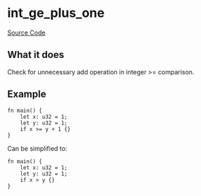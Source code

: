 # int_ge_plus_one

[Source Code](https://github.com/software-mansion/cairo-lint/tree/main/src/lints/int_op_one.rs#L39)

## What it does

Check for unnecessary add operation in integer >= comparison.

## Example

```cairo
fn main() {
    let x: u32 = 1;
    let y: u32 = 1;
    if x >= y + 1 {}
}
```

Can be simplified to:

```cairo
fn main() {
    let x: u32 = 1;
    let y: u32 = 1;
    if x > y {}
}
```
